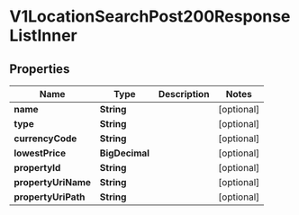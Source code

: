 

# V1LocationSearchPost200ResponseListInner


## Properties

| Name | Type | Description | Notes |
|------------ | ------------- | ------------- | -------------|
|**name** | **String** |  |  [optional] |
|**type** | **String** |  |  [optional] |
|**currencyCode** | **String** |  |  [optional] |
|**lowestPrice** | **BigDecimal** |  |  [optional] |
|**propertyId** | **String** |  |  [optional] |
|**propertyUriName** | **String** |  |  [optional] |
|**propertyUriPath** | **String** |  |  [optional] |



